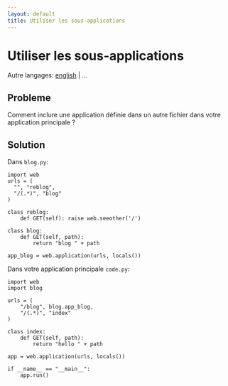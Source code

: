 ```yaml
---
layout: default
title: Utiliser les sous-applications
---
```


# Utiliser les sous-applications

Autre langages: [english](/../subapp) | ...

## Probleme

Comment inclure une application définie dans un autre fichier dans votre application principale ?

## Solution

Dans `blog.py`:

    import web
    urls = (
      "", "reblog",
      "/(.*)", "blog"
    )

    class reblog:
        def GET(self): raise web.seeother('/')

    class blog:
        def GET(self, path):
            return "blog " + path

    app_blog = web.application(urls, locals())

Dans votre application principale `code.py`:

    import web
    import blog

    urls = (
        "/blog", blog.app_blog,
        "/(.*)", "index"
    )

    class index:
        def GET(self, path):
            return "hello " + path

    app = web.application(urls, locals())

    if __name__ == "__main__":
        app.run()
